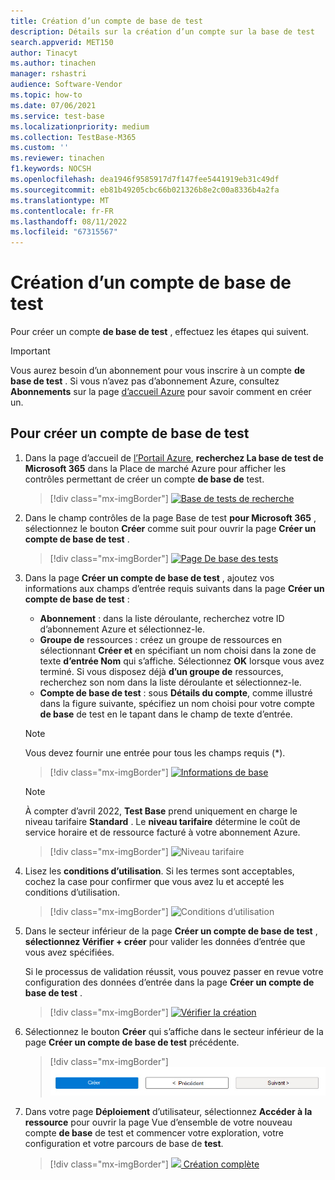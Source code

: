 ```yaml
---
title: Création d’un compte de base de test
description: Détails sur la création d’un compte sur la base de test
search.appverid: MET150
author: Tinacyt
ms.author: tinachen
manager: rshastri
audience: Software-Vendor
ms.topic: how-to
ms.date: 07/06/2021
ms.service: test-base
ms.localizationpriority: medium
ms.collection: TestBase-M365
ms.custom: ''
ms.reviewer: tinachen
f1.keywords: NOCSH
ms.openlocfilehash: dea1946f9585917d7f147fee5441919eb31c49df
ms.sourcegitcommit: eb81b49205cbc66b021326b8e2c00a8336b4a2fa
ms.translationtype: MT
ms.contentlocale: fr-FR
ms.lasthandoff: 08/11/2022
ms.locfileid: "67315567"
---
```

# <a name="creating-a-test-base-account"></a>Création d’un compte de base de test

Pour créer un compte **de base de test** , effectuez les étapes qui suivent. 

> [!IMPORTANT]
> Vous aurez besoin d’un abonnement pour vous inscrire à un compte **de base de test** . Si vous n’avez pas d’abonnement Azure, consultez **Abonnements** sur la page [d’accueil Azure](https://ms.portal.azure.com/#home) pour savoir comment en créer un. 

## <a name="to-create-a-test-base-account"></a>Pour créer un compte de base de test
 
1. Dans la page d’accueil de [l’Portail Azure](https://ms.portal.azure.com/#home), **recherchez La base de test de Microsoft 365** dans la Place de marché Azure pour afficher les contrôles permettant de créer un compte **de base de** test. 

   > [!div class="mx-imgBorder"]
   > [![Base de tests de](Media/creatingaccount01-search.png) recherche ](Media/creatingaccount01-search.png#lightbox)

2. Dans le champ contrôles de la page Base de test **pour Microsoft 365** , sélectionnez le bouton **Créer** comme suit pour ouvrir la page **Créer un compte de base de test** . 

   > [!div class="mx-imgBorder"]
   > [![Page De base des tests](Media/creatingaccount02-testbase.png) ](Media/creatingaccount02-testbase.png#lightbox)

3. Dans la page **Créer un compte de base de test** , ajoutez vos informations aux champs d’entrée requis suivants dans la page **Créer un compte de base de test** : 

   - **Abonnement** : dans la liste déroulante, recherchez votre ID d’abonnement Azure et sélectionnez-le. 
   - **Groupe de** ressources : créez un groupe de ressources en sélectionnant **Créer et** en spécifiant un nom choisi dans la zone de texte **d’entrée Nom** qui s’affiche. Sélectionnez **OK** lorsque vous avez terminé. Si vous disposez déjà **d’un groupe de** ressources, recherchez son nom dans la liste déroulante et sélectionnez-le. 
   - **Compte de base de test** : sous **Détails du compte**, comme illustré dans la figure suivante, spécifiez un nom choisi pour votre compte **de base** de test en le tapant dans le champ de texte d’entrée. 

   > [!NOTE]
   > Vous devez fournir une entrée pour tous les champs requis (*). 

   > [!div class="mx-imgBorder"]
   > [![Informations](Media/creatingaccount03-basics.png) de base ](Media/creatingaccount03-basics.png#lightbox)

   > [!NOTE]
   > À compter d’avril 2022, **Test Base** prend uniquement en charge le niveau tarifaire **Standard** . Le **niveau tarifaire** détermine le coût de service horaire et de ressource facturé à votre abonnement Azure. 

   > [!div class="mx-imgBorder"]
   > ![Niveau tarifaire](Media/creatingaccount04-pricing-tier.png)

4. Lisez les **conditions d’utilisation**. Si les termes sont acceptables, cochez la case pour confirmer que vous avez lu et accepté les conditions d’utilisation. 

   > [!div class="mx-imgBorder"]
   > ![Conditions d’utilisation](Media/creatingaccount05-terms.png)

5. Dans le secteur inférieur de la page **Créer un compte de base de test** , **sélectionnez Vérifier + créer** pour valider les données d’entrée que vous avez spécifiées. 

   Si le processus de validation réussit, vous pouvez passer en revue votre configuration des données d’entrée dans la page **Créer un compte de base de test** . 

   > [!div class="mx-imgBorder"]
   > [![Vérifier la création](Media/creatingaccount06-review.png) ](Media/creatingaccount06-review.png#lightbox)

6. Sélectionnez le bouton **Créer** qui s’affiche dans le secteur inférieur de la page **Créer un compte de base de test** précédente. 

   > [!div class="mx-imgBorder"]
   > ![Bouton Créer](Media/creatingaccount07-create.png)

7. Dans votre page **Déploiement** d’utilisateur, sélectionnez **Accéder à la ressource** pour ouvrir la page Vue d’ensemble de votre nouveau compte **de base** de test et commencer votre exploration, votre configuration et votre parcours de base de **test**. 

   > [!div class="mx-imgBorder"]
   > [![](Media/creatingaccount08-complete.png) Création complète ](Media/creatingaccount08-complete.png#lightbox)





